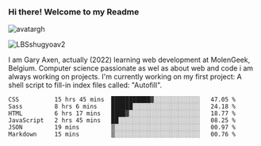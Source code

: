 ### Hi there! Welcome to my Readme 
![avatargh](https://user-images.githubusercontent.com/22075644/164934471-9e8af8ff-56fa-42c4-8061-5c7410433886.png)

![LBSshugyoav2](https://user-images.githubusercontent.com/22075644/164934218-25b846e8-bf56-4a0e-bd88-ab444310d7a8.png)



I am Gary Axen, actually (2022) learning web development at MolenGeek, Belgium.
Computer science passionate as wel as about web and code i am always working on projects.
I'm currently working on my first project: A shell script to fill-in index files called: "Autofill". 
<!--START_SECTION:waka-->

```text
CSS          15 hrs 45 mins  ███████████▓░░░░░░░░░░░░░   47.05 %
Sass         8 hrs 6 mins    ██████░░░░░░░░░░░░░░░░░░░   24.18 %
HTML         6 hrs 17 mins   ████▓░░░░░░░░░░░░░░░░░░░░   18.77 %
JavaScript   2 hrs 45 mins   ██░░░░░░░░░░░░░░░░░░░░░░░   08.25 %
JSON         19 mins         ▒░░░░░░░░░░░░░░░░░░░░░░░░   00.97 %
Markdown     15 mins         ▒░░░░░░░░░░░░░░░░░░░░░░░░   00.76 %
```

<!--END_SECTION:waka-->

<!--
**LeBigSky/LebigSky** is a ✨ _special_ ✨ repository because its `README.md` (this file) appears on your GitHub profile.


as to get you started:

- 🔭 I’m currently working on ...
- 🌱 I’m currently learning ...
- 👯 I’m looking to collaborate on ...
- 🤔 I’m looking for help with ...
- 💬 Ask me about ...
- 📫 How to reach me: ...
- 😄 Pronouns: ...
- ⚡ Fun fact: ...
-->
